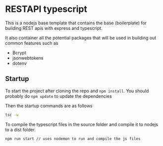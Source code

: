 # RESTAPI typescript

This is a nodejs base template that contains the base (boilerplate) for building REST apis with express and typescript.

It also container all the potential packages that will be used in building out common features such as

- Bcrypt
- jsonwebtokens
- dotenv

## Startup

To start the project after cloning the repo and `npm install`. You should probably do `npm update` to update the dependencies

Then the startup commands are as follows

```bash
tsc -w
```

To compile the typescript files in the source folder and compile it to nodejs to a dist folder.

```bash
npm run start // uses nodemon to run and compile the js files
```
